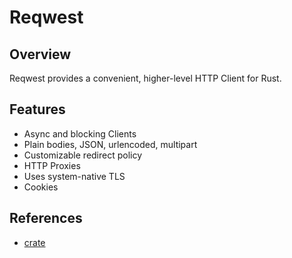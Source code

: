 # Reqwest

## Overview

Reqwest provides a convenient, higher-level HTTP Client for Rust.

## Features

- Async and blocking Clients
- Plain bodies, JSON, urlencoded, multipart
- Customizable redirect policy
- HTTP Proxies
- Uses system-native TLS
- Cookies

## References

- [crate](https://crates.io/crates/reqwest)
